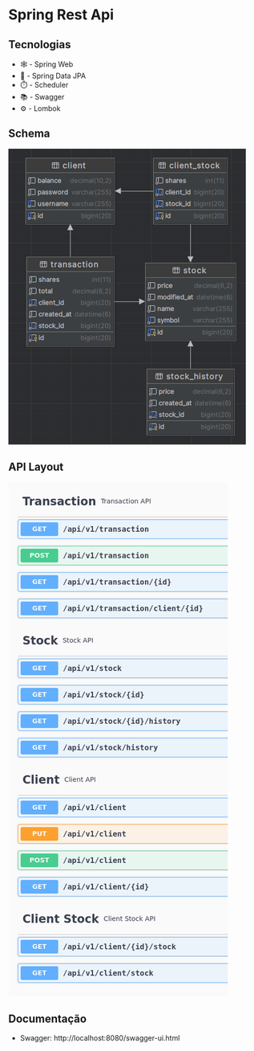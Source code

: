 # Spring Rest Api

## Tecnologias

* 🕸️ - Spring Web
* 🎲 - Spring Data JPA
* ⏱️ - Scheduler
* 📚 - Swagger
* ⚙️ - Lombok

## Schema

![](.github/shema.png)

## API Layout

![](.github/layout.png)

## Documentação

* Swagger: http://localhost:8080/swagger-ui.html
